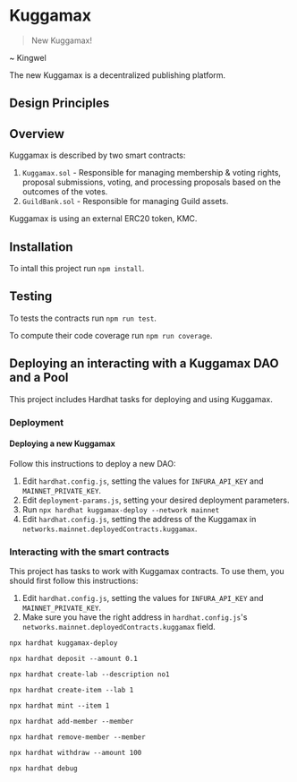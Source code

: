 # Kuggamax

> New Kuggamax!

~ Kingwel

The new Kuggamax is a decentralized publishing platform.

## Design Principles

## Overview

Kuggamax is described by two smart contracts:

1. `Kuggamax.sol` - Responsible for managing membership & voting rights, proposal submissions, voting, and processing proposals based on the outcomes of the votes.
2. `GuildBank.sol` - Responsible for managing Guild assets.

Kuggamax is using an external ERC20 token, KMC. 

## Installation

To intall this project run `npm install`.

## Testing

To tests the contracts run `npm run test`.

To compute their code coverage run `npm run coverage`.

## Deploying an interacting with a Kuggamax DAO and a Pool

This project includes Hardhat tasks for deploying and using Kuggamax.

### Deployment

#### Deploying a new Kuggamax

Follow this instructions to deploy a new DAO:

1. Edit `hardhat.config.js`, setting the values for `INFURA_API_KEY` and `MAINNET_PRIVATE_KEY`.
2. Edit `deployment-params.js`, setting your desired deployment parameters.
3. Run `npx hardhat kuggamax-deploy --network mainnet`
4. Edit `hardhat.config.js`, setting the address of the Kuggamax in `networks.mainnet.deployedContracts.kuggamax`.

### Interacting with the smart contracts

This project has tasks to work with Kuggamax contracts. To use them, you should first follow this instructions:

1. Edit `hardhat.config.js`, setting the values for `INFURA_API_KEY` and `MAINNET_PRIVATE_KEY`.
2. Make sure you have the right address in `hardhat.config.js`'s `networks.mainnet.deployedContracts.kuggamax` field.

```
npx hardhat kuggamax-deploy 

npx hardhat deposit --amount 0.1

npx hardhat create-lab --description no1

npx hardhat create-item --lab 1

npx hardhat mint --item 1

npx hardhat add-member --member 

npx hardhat remove-member --member 

npx hardhat withdraw --amount 100

npx hardhat debug

```



